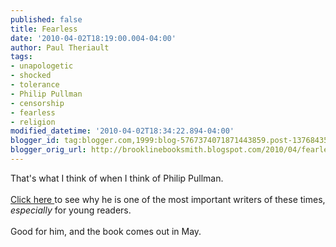 ```yaml
---
published: false
title: Fearless
date: '2010-04-02T18:19:00.004-04:00'
author: Paul Theriault
tags:
- unapologetic
- shocked
- tolerance
- Philip Pullman
- censorship
- fearless
- religion
modified_datetime: '2010-04-02T18:34:22.894-04:00'
blogger_id: tag:blogger.com,1999:blog-5767374071871443859.post-1376843553084752898
blogger_orig_url: http://brooklinebooksmith.blogspot.com/2010/04/fearless.html
---
```


That's what I think of when I think of Philip Pullman.  <br /><br /><a href="http://andrewsullivan.theatlantic.com/the_daily_dish/2010/04/no-one-has-the-right-to-live-without-being-shocked.html">Click here </a>to see why he is one of the most important writers of these times, <em>especially</em> for young readers.<br /><br />Good for him, and the book comes out in May.